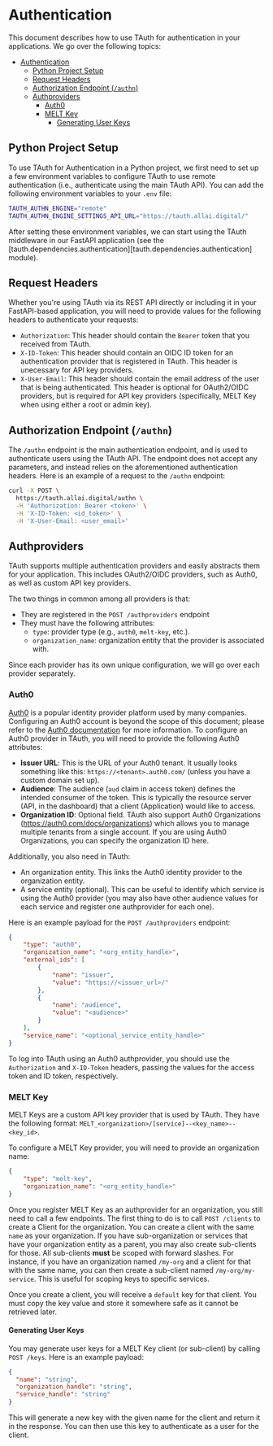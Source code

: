 # Authentication

This document describes how to use TAuth for authentication in your applications.
We go over the following topics:

- [Authentication](#authentication)
  - [Python Project Setup](#python-project-setup)
  - [Request Headers](#request-headers)
  - [Authorization Endpoint (`/authn`)](#authorization-endpoint-authn)
  - [Authproviders](#authproviders)
    - [Auth0](#auth0)
    - [MELT Key](#melt-key)
      - [Generating User Keys](#generating-user-keys)

## Python Project Setup

To use TAuth for Authentication in a Python project, we first need to set up a few environment variables to configure TAuth to use remote authentication (i.e., authenticate using the main TAuth API).
You can add the following environment variables to your `.env` file:

```sh
TAUTH_AUTHN_ENGINE="remote"
TAUTH_AUTHN_ENGINE_SETTINGS_API_URL="https://tauth.allai.digital/"
```

After setting these environment variables, we can start using the TAuth middleware in our FastAPI application (see the [tauth.dependencies.authentication][tauth.dependencies.authentication] module).

## Request Headers

Whether you're using TAuth via its REST API directly or including it in your FastAPI-based application, you will need to provide values for the following headers to authenticate your requests:

- `Authorization`: This header should contain the `Bearer` token that you received from TAuth.
- `X-ID-Token`: This header should contain an OIDC ID token for an authentication provider that is registered in TAuth. This header is unecessary for API key providers.
- `X-User-Email`: This header should contain the email address of the user that is being authenticated. This header is optional for OAuth2/OIDC providers, but is required for API key providers (specifically, MELT Key when using either a root or admin key).

## Authorization Endpoint (`/authn`)

The `/authn` endpoint is the main authentication endpoint, and is used to authenticate users using the TAuth API.
The endpoint does not accept any parameters, and instead relies on the aforementioned authentication headers.
Here is an example of a request to the `/authn` endpoint:

```sh
curl -X POST \
  https://tauth.allai.digital/authn \
  -H 'Authorization: Bearer <token>' \
  -H 'X-ID-Token: <id_token>' \
  -H 'X-User-Email: <user_email>'
```

## Authproviders

TAuth supports multiple authentication providers and easily abstracts them for your application.
This includes OAuth2/OIDC providers, such as Auth0, as well as custom API key providers.

The two things in common among all providers is that:

- They are registered in the `POST /authproviders` endpoint
- They must have the following attributes:
    - `type`: provider type (e.g., `auth0`, `melt-key`, etc.).
    - `organization_name`: organization entity that the provider is associated with.

Since each provider has its own unique configuration, we will go over each provider separately.

### Auth0

[Auth0](https://auth0.com/) is a popular identity provider platform used by many companies.
Configuring an Auth0 account is beyond the scope of this document; please refer to the [Auth0 documentation](https://auth0.com/docs/) for more information.
To configure an Auth0 provider in TAuth, you will need to provide the following Auth0 attributes:

- **Issuer URL**: This is the URL of your Auth0 tenant.
It usually looks something like this: `https://<tenant>.auth0.com/` (unless you have a custom domain set up).
- **Audience**: The audience (`aud` claim in access token) defines the intended consumer of the token.
This is typically the resource server (API, in the dashboard) that a client (Application) would like to access.
- **Organization ID**: Optional field.
TAuth also support Auth0 Organizations (https://auth0.com/docs/organizations) which allows you to manage multiple tenants from a single account.
If you are using Auth0 Organizations, you can specify the organization ID here.

Additionally, you also need in TAuth:

- An organization entity.
This links the Auth0 identity provider to the organization entity.
- A service entity (optional).
This can be useful to identify which service is using the Auth0 provider (you may also have other audience values for each service and register one authprovider for each one).

Here is an example payload for the `POST /authproviders` endpoint:

```json
{
    "type": "auth0",
    "organization_name": "<org_entity_handle>",
    "external_ids": [
        {
            "name": "issuer",
            "value": "https://<issuer_url>/"
        },
        {
            "name": "audience",
            "value": "<audience>"
        }
    ],
    "service_name": "<optional_service_entity_handle>"
}
```

To log into TAuth using an Auth0 authprovider, you should use the `Authorization` and `X-ID-Token` headers, passing the values for the access token and ID token, respectively.

### MELT Key

MELT Keys are a custom API key provider that is used by TAuth.
They have the following format: `MELT_<organization>/[service]--<key_name>--<key_id>`.

To configure a MELT Key provider, you will need to provide an organization name:

```json
{
    "type": "melt-key",
    "organization_name": "<org_entity_handle>"
}
```

Once you register MELT Key as an authprovider for an organization, you still need to call a few endpoints.
The first thing to do is to call `POST /clients` to create a Client for the organization.
You can create a client with the same `name` as your organization.
If you have sub-organization or services that have your organization entity as a parent, you may also create sub-clients for those.
All sub-clients **must** be scoped with forward slashes.
For instance, if you have an organization named `/my-org` and a client for that with the same name, you can then create a sub-client named `/my-org/my-service`.
This is useful for scoping keys to specific services.

Once you create a client, you will receive a `default` key for that client.
You must copy the key value and store it somewhere safe as it cannot be retrieved later.

#### Generating User Keys

You may generate user keys for a MELT Key client (or sub-client) by calling `POST /keys`.
Here is an example payload:

```json
{
  "name": "string",
  "organization_handle": "string",
  "service_handle": "string"
}
```

This will generate a new key with the given name for the client and return it in the response.
You can then use this key to authenticate as a user for the client.
